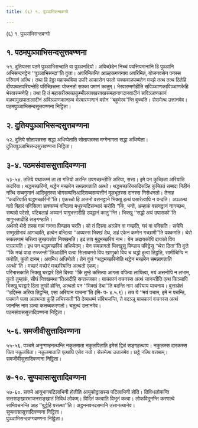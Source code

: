 ```yaml
---
title: (६) १. पुञ्ञाभिसन्दवग्गो

---
```

(६) १. पुञ्ञाभिसन्दवग्गो  


## १. पठमपुञ्ञाभिसन्दसुत्तवण्णना

५१. दुतियस्स पठमे पुञ्ञाभिसन्दाति वा पुञ्ञनदियो। अविच्छेदेन निच्चं पवत्तियमानानि हि पुञ्ञानि अभिसन्दनट्ठेन ‘‘पुञ्ञाभिसन्दा’’ति वुत्ता। अपरिमितन्ति आळ्हकगणनाय अपरिमितं, योजनवसेन पनस्स परिमाणं अत्थि। तथा हि हेट्ठा महापथविया उपरि आकासेन परतो चक्कवाळपब्बतेन मज्झे तत्थ तत्थ ठितेहि दीपपब्बतपरियन्तेहि परिच्छिन्नत्ता योजनतो सक्का पमाणं कातुम्। भेरवारम्मणेहीति सविञ्ञाणकाविञ्ञाणकेहि भेरवारम्मणेहि। तथा हि तं महासरीरमच्छकुम्भीलयक्खरक्खसमहानागदानवादीनं सविञ्ञाणकानं वळवामुखपातालादीनं अविञ्ञाणकानञ्च भेरवारम्मणानं वसेन ‘‘बहुभेरव’’न्ति वुच्चति। सेसमेत्थ उत्तानमेव।  
पठमपुञ्ञाभिसन्दसुत्तवण्णना निट्ठिता।  


## २. दुतियपुञ्ञाभिसन्दसुत्तवण्णना

५२. दुतिये सोतापन्नस्स सद्धा अधिप्पेताति सोतापन्नस्स मग्गेनागता सद्धा अधिप्पेता।  
दुतियपुञ्ञाभिसन्दसुत्तवण्णना निट्ठिता।  


## ३-४. पठमसंवाससुत्तादिवण्णना

५३-५४. ततिये यथाकम्मं ता ता गतियो अरन्ति उपगच्छन्तीति अरिया, सत्ता। इमे पन कुच्छिता अरियाति कदरिया। थद्धमच्छरिनो, थद्धेन मच्छरेन समन्नागताति अत्थो। थद्धमच्छरियसदिसञ्हि कुच्छितं सब्बदा निहीनं नत्थि सब्बगुणानं आदिभूतस्स भोगसम्पत्तिआदिसब्बसम्पत्तीनं मूलभूतस्स दानस्स निसेधनतो। तेनाह ‘‘कदरियाति थद्धमच्छरिनो’’ति। एकच्चो हि अत्तनो वसनट्ठाने भिक्खू हत्थं पसारेत्वापि न वन्दति। अञ्ञत्थ गतो विहारं पविसित्वा सक्कच्चं वन्दित्वा मधुरप्पटिसन्थारं करोति ‘‘किं, भन्ते, अम्हाकं वसनट्ठानं नागच्छथ, सम्पन्नो पदेसो, पटिबलाहं अय्यानं यागुभत्तादीहि उपट्ठानं कातु’’न्ति। भिक्खु ‘‘सद्धो अयं उपासको’’ति यागुभत्तादीहि सङ्गण्हाति।  
अथेको थेरो तस्स गामं गन्त्वा पिण्डाय चरति। सो तं दिस्वा अञ्ञेन वा गच्छति, घरं वा पविसति। सचेपि सम्मुखीभावं आगच्छति, हत्थेन वन्दित्वा ‘‘अय्यस्स भिक्खं देथ, अहं एकेन कम्मेन गच्छामी’’ति पक्कमति। थेरो सकलगामं चरित्वा तुच्छपत्तोव निक्खमति। इदं ताव मुदुमच्छरियं नाम। येन अदायकोपि दायको विय पञ्ञायति। इध पन थद्धमच्छरियं अधिप्पेतम्। येन समन्नागतो भिक्खूसु पिण्डाय पविट्ठेसु ‘‘थेरा ठिता’’ति वुत्ते ‘‘किं मय्हं पादा रुज्जन्ती’’तिआदीनि वत्वा सिलाथम्भो विय खाणुको विय च थद्धो हुत्वा तिट्ठति, सामीचिम्पि न करोति, कुतो दानम्। अयमिध अधिप्पेतो। तेन वुत्तं ‘‘थद्धमच्छरिनोति थद्धेन मच्छरेन समन्नागताति अत्थो’’ति। मच्छरं मच्छेरं मच्छरियन्ति अत्थतो एकम्।  
परिभासकाति भिक्खू घरद्वारे ठिते दिस्वा ‘‘किं तुम्हे कसित्वा आगता वपित्वा लायित्वा, मयं अत्तनोपि न लभाम, कुतो तुम्हाकं, सीघं निक्खमथा’’तिआदीहि सन्तज्जका। याचकानं वचनस्स अत्थं जानन्तीति एत्थ किञ्चापि भिक्खू घरद्वारे ठिता तुण्ही होन्ति, अत्थतो पन ‘‘भिक्खं देथा’’ति वदन्ति नाम अरियाय याचनाय। वुत्तञ्हेतं ‘‘उद्दिस्स अरिया तिट्ठन्ति, एसा अरियान याचना’’ति (मि॰ प॰ ४.५.९)। तत्र ये ‘‘मयं पचाम, इमे न पचन्ति, पचमाने पत्वा अलभन्ता कुहिं लभिस्सती’’ति देय्यधम्मं संविभजन्ति, ते वदञ्ञू याचकानं वचनस्स अत्थं जानन्ति नाम ञत्वा कत्तब्बकरणतो। चतुत्थं उत्तानमेव।  
पठमसंवाससुत्तादिवण्णना निट्ठिता।  


## ५-६. समजीवीसुत्तादिवण्णना

५५-५६. पञ्चमे अनुग्गण्हनत्थन्ति नकुलमाता नकुलपिताति इमेसं द्विन्नं सङ्गहत्थाय। नकुलस्स दारकस्स पिता नकुलपिता। नकुलमाताति एत्थापि एसेव नयो। सेसमेत्थ उत्तानमेव। छट्ठे नत्थि वत्तब्बम्।  
समजीवीसुत्तादिवण्णना निट्ठिता।  


## ७-१०. सुप्पवासासुत्तादिवण्णना

५७-६०. सत्तमे आयुभागपटिलाभिनी होतीति आयुकोट्ठासस्स पटिलाभिनी होति। तिविधलोकन्ति सत्तसङ्खारभाजनसङ्खातं तिविधं लोकम्। विदितं कत्वाति विभूतं कत्वा। लोकविदूनन्ति करणत्थे सामिवचनन्ति आह ‘‘बुद्धेहि पसत्था’’ति। अट्ठमनवमदसमानि उत्तानत्थानेव।  
सुप्पवासासुत्तादिवण्णना निट्ठिता।  
पुञ्ञाभिसन्दवग्गवण्णना निट्ठिता।  